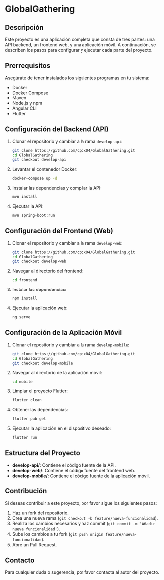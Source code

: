 # GlobalGathering

## Descripción
Este proyecto es una aplicación completa que consta de tres partes: una API backend, un frontend web, y una aplicación móvil. A continuación, se describen los pasos para configurar y ejecutar cada parte del proyecto.

## Prerrequisitos
Asegúrate de tener instalados los siguientes programas en tu sistema:

- Docker
- Docker Compose
- Maven
- Node.js y npm
- Angular CLI
- Flutter

## Configuración del Backend (API)

1. Clonar el repositorio y cambiar a la rama `develop-api`:
   ```sh
   git clone https://github.com/cpcx04/GlobalGathering.git
   cd GlobalGathering
   git checkout develop-api
    ```

2. Levantar el contenedor Docker:
    
    ```sh
    docker-compose up -d
    
    ```
    
3. Instalar las dependencias y compilar la API:
    
    ```sh
    mvn install
    
    ```
    
3. Ejecutar la API:
    
    ```sh
    mvn spring-boot:run
    
    ```
    

## Configuración del Frontend (Web)

1. Clonar el repositorio y cambiar a la rama `develop-web`:
    
    ```sh
    git clone https://github.com/cpcx04/GlobalGathering.git
    cd GlobalGathering
    git checkout develop-web
    
    ```
    
2. Navegar al directorio del frontend:
    
    ```sh
    cd frontend
    
    ```
    
3. Instalar las dependencias:
    
    ```sh
    npm install
    
    ```
    
4. Ejecutar la aplicación web:
    
    ```sh
    ng serve
    
    ```
    

## Configuración de la Aplicación Móvil

1. Clonar el repositorio y cambiar a la rama `develop-mobile`:
    
    ```sh
    git clone https://github.com/cpcx04/GlobalGathering.git
    cd GlobalGathering
    git checkout develop-mobile
    
    ```
    
2. Navegar al directorio de la aplicación móvil:
    
    ```sh
    cd mobile
    
    ```
    
3. Limpiar el proyecto Flutter:
    
    ```sh
    flutter clean
    
    ```
    
4. Obtener las dependencias:
    
    ```sh
    flutter pub get
    
    ```
    
5. Ejecutar la aplicación en el dispositivo deseado:
    
    ```sh
    flutter run
    
    ```
    

## Estructura del Proyecto

- **develop-api/**: Contiene el código fuente de la API.
- **develop-web/**: Contiene el código fuente del frontend web.
- **develop-mobile/**: Contiene el código fuente de la aplicación móvil.

## Contribución

Si deseas contribuir a este proyecto, por favor sigue los siguientes pasos:

1. Haz un fork del repositorio.
2. Crea una nueva rama (`git checkout -b feature/nueva-funcionalidad`).
3. Realiza los cambios necesarios y haz commit (`git commit -m 'Añadir nueva funcionalidad'`).
4. Sube los cambios a tu fork (`git push origin feature/nueva-funcionalidad`).
5. Abre un Pull Request.

## Contacto

Para cualquier duda o sugerencia, por favor contacta al autor del proyecto.
